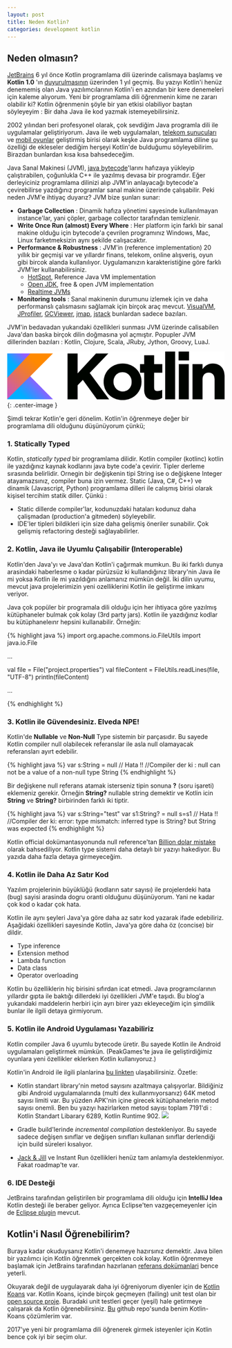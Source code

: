 ```yaml
---
layout: post
title: Neden Kotlin?
categories: development kotlin
---
```


## Neden olmasın?
[JetBrains](http://www.jetbrains.com/) 6 yıl önce Kotlin programlama dili üzerinde calismaya başlamış ve **Kotlin 1.0** 'ın [duyurulmasının](https://blog.jetbrains.com/kotlin/2016/02/kotlin-1-0-released-pragmatic-language-for-jvm-and-android/) üzerinden 1 yıl geçmiş. Bu yazıyı Kotlin'i henüz denememiş olan Java yazılımcılarının Kotlin'i en azından bir kere denemeleri için kaleme alıyorum. Yeni bir programlama dili öğrenmenin kime ne zararı olabilir ki? Kotlin öğrenmenin şöyle bir yan etkisi olabiliyor baştan söyleyeyim : Bir daha Java ile kod yazmak istemeyebilirsiniz.

2002 yılından beri profesyonel olarak, çok sevdiğim Java programla dili ile uygulamalar geliştiriyorum. Java ile web uygulamaları, [telekom sunucuları](https://en.wikipedia.org/wiki/Online_charging_system) ve [mobil oyunlar](http://www.peakgames.net) geliştirmiş birisi olarak keşke Java programlama diline şu özelliği de ekleseler dediğim herşeyi Kotlin'de bulduğumu söyleyebilirim. Birazdan bunlardan kısa kısa bahsedeceğim. 

Java Sanal Makinesi (JVM), [java bytecode](https://en.wikipedia.org/wiki/Java_bytecode)'larını hafızaya yükleyip çalıştırabilen, çoğunlukla C++ ile yazılmış devasa bir programdır. Eğer derleyiciniz programlama dilinizi alıp JVM'in anlayacağı bytecode'a çevirebilirse yazdığınız programlar sanal makine üzerinde çalışabilir. Peki neden JVM'e ihtiyaç duyarız? JVM bize şunları sunar:

 * __Garbage Collection__ : Dinamik hafıza yönetimi sayesinde kullanılmayan instance'lar, yani çöpler, garbage collector tarafından temizlenir. 
 * __Write Once Run (almost) Every Where__ : Her platform için farklı bir sanal makine olduğu için bytecode'a çevrilen programınız Windows, Mac, Linux farketmeksizin aynı şekilde calışacaktır.
 * __Performance & Robustness__ : JVM'in (reference implementation) 20 yıllık bir geçmişi var ve yıllardır finans, telekom, online alışveriş, oyun gibi bircok alanda kullanılıyor. Uygulamanızın karakteristiğine göre farklı JVM'ler kullanabilirsiniz. 
    * [HotSpot](https://en.wikipedia.org/wiki/HotSpot), Reference Java VM implementation
    * [Open JDK](https://en.wikipedia.org/wiki/OpenJDK), free & open JVM implementation
    * [Realtime JVMs](https://en.wikipedia.org/wiki/Real_time_Java)
 * __Monitoring tools__ : Sanal makinenin durumunu izlemek için ve daha performanslı çalısmasını sağlamak için birçok araç mevcut. [VisualVM](http://visualvm.java.net/), [JProfiler](http://www.ej-technologies.com/products/jprofiler/overview.html), [GCViewer](http://www.tagtraum.com/gcviewer.html), [jmap](http://docs.oracle.com/javase/7/docs/technotes/tools//share/jmap.html), [jstack](http://docs.oracle.com/javase/7/docs/technotes/tools//share/jstack.html) bunlardan sadece bazıları.

 JVM'in bedavadan yukarıdaki özellikleri sunması JVM üzerinde calisabilen Java'dan baska birçok dilin doğmasına yol açmıştır. Popupler JVM dillerinden bazıları : Kotlin, Clojure, Scala, JRuby, Jython, Groovy, LuaJ.


![kotlin logo](/assets/neden_kotlin/logo_Kotlin.png){: .center-image }

Şimdi tekrar Kotlin'e geri dönelim. Kotlin'in öğrenmeye değer bir programlama dili olduğunu düşünüyorum çünkü;

### 1. Statically Typed

Kotlin, _statically typed_ bir programlama dilidir. Kotlin compiler (kotlinc) kotlin ile yazdığınız kaynak kodlarını java byte code'a çevirir. Tipler derleme sırasında belirlidir. Ornegin bir değişkenin tipi String ise o değişkene Integer atayamazsınız, compiler buna izin vermez. Static (Java, C#, C++) ve dinamik (Javascript, Python) programlama dilleri ile calışmış birisi olarak kişisel tercihim statik diller. Çünkü :

  * Static dillerde compiler'lar, kodunuzdaki hataları kodunuz daha çalişmadan (production'a gitmeden) söyleyebilir.
  * IDE'ler tipleri bildikleri için size daha gelişmiş öneriler sunabilir. Çok gelişmiş refactoring desteği sağlayabilirler.

### 2. Kotlin, Java ile Uyumlu Çalışabilir (Interoperable)

Kotlin'den Java'yı ve Java'dan Kotlin'i çağırmak mumkun. Bu iki farklı dunya arasindaki haberlesme o kadar pürüzsüz ki kullandığınız library'nin Java ile mi yoksa Kotlin ile mi yazıldığını anlamanız mümkün değil. İki dilin uyumu, mevcut java projelerimizin yeni ozelliklerini Kotlin ile geliştirme imkanı veriyor. 

Java çok popüler bir programala dili olduğu için her ihtiyaca göre yazılmış kütüphaneler bulmak çok kolay (3rd party jars). Kotlin ile yazdığınız kodlar bu kütüphaneleınr hepsini kullanabilir. Örneğin:


{% highlight java %}
import org.apache.commons.io.FileUtils
import java.io.File

...

  val file = File("project.properties")
  val fileContent = FileUtils.readLines(file, "UTF-8")
  println(fileContent)

...

{% endhighlight %}

### 3. Kotlin ile Güvendesiniz. Elveda NPE!
Kotlin'de __Nullable__ ve __Non-Null__ Type sistemin bir parçasıdır. Bu sayede Kotlin compiler null olabilecek referanslar ile asla null olamayacak referansları ayırt edebilir.

{% highlight java %}
var s:String = null // Hata !!
//Compiler der ki : null can not be a value of a non-null type String
{% endhighlight %}

Bir değişkene null referans atamak isterseniz tipin sonuna __?__ (soru işareti) eklemeniz gerekir. Örneğin __String?__ nullable string demektir ve Kotlin icin __String__ ve __String?__ birbirinden farklı iki tiptir. 

{% highlight java %}
var s:String="test"
var s1:String? = null
s=s1 // Hata !!
//Compiler der ki: error: type mismatch: inferred type is String? but String was expected
{% endhighlight %}


Kotlin official dokümantasyonunda null reference'tan [Billion dolar mistake](https://en.wikipedia.org/wiki/Tony_Hoare#Apologies_and_retractions) olarak bahsediliyor. Kotlin type sistemi daha detaylı bir yazıyı hakediyor. Bu yazıda daha fazla detaya girmeyeceğim.

### 4. Kotlin ile Daha Az Satır Kod

Yazılım projelerinin büyüklüğü (kodların satır sayısı) ile projelerdeki hata (bug) sayisi arasinda dogru oranti olduğunu düşünüyorum. Yani ne kadar çok kod o kadar çok hata. 

Kotlin ile aynı şeyleri Java'ya göre daha az satır kod yazarak ifade edebiliriz. Aşağidaki özellikleri sayesinde Kotlin, Java'ya göre daha öz (concise) bir dildir.

* Type inference
* Extension method
* Lambda function
* Data class
* Operator overloading

Kotlin bu özelliklerin hiç birisini sıfırdan icat etmedi. Java programcılarının yıllardır gıpta ile baktığı dillerdeki iyi özellikleri JVM'e taşıdı. Bu blog'a yukarıdaki maddelerin herbiri için ayrı birer yazı ekleyeceğim için şimdilik bunlar ile ilgili detaya girmiyorum.

### 5. Kotlin ile Android Uygulaması Yazabiliriz

Kotlin compiler Java 6 uyumlu bytecode üretir. Bu sayede Kotlin ile Android uygulamaları geliştirmek mümkün. (PeakGames'te java ile geliştirdiğimiz oyunlara yeni özellikler eklerken Kotlin kullanıyoruz.)

Kotlin'in Android ile ilgili planlarina [bu linkten](https://blog.jetbrains.com/kotlin/2016/03/kotlins-android-roadmap/) ulaşabilirsiniz. Özetle:

  * Kotlin standart library'nin metod sayısını azaltmaya çalışıyorlar. Bildiğiniz gibi Android uygulamalarında (multi dex kullanmıyorsanız) 64K metod sayısı limiti var. Bu yüzden APK'nin içine girecek kütüphanelerin metod sayısı onemli. Ben bu yazıyı hazirlarken metod sayısı toplam 7191'di : Kotlin Standart Libarary 6289, Kotlin Runtime 902.  <a href="http://www.methodscount.com/?lib=org.jetbrains.kotlin%3Akotlin-stdlib%3A1.0.0"><img src="https://img.shields.io/badge/Methods and size-core: 6289 | deps: 902 | 636 KB-e91e63.svg"/></a>

  * Gradle build'lerinde _incremental compilation_ destekleniyor. Bu sayede sadece değişen sınıflar ve değişen sınıfları kullanan sınıflar derlendiği için build süreleri kısalıyor.

  * [Jack & Jill](http://tools.android.com/tech-docs/jackandjill) ve Instant Run özellikleri henüz tam anlamıyla desteklenmiyor. Fakat roadmap'te var.

### 6. IDE Desteği

JetBrains tarafından geliştirilen bir programlama dili olduğu için __IntelliJ Idea__ Kotlin desteği ile beraber geliyor. Ayrıca Eclipse'ten vazgeçemeyenler için de [Eclipse plugin](https://marketplace.eclipse.org/content/kotlin-plugin-eclipse) mevcut. 

##  Kotlin'i Nasıl Öğrenebilirim?
Buraya kadar okuduysanız Kotlin'i denemeye hazırsınız demektir. Java bilen bir yazılımcı için Kotlin öğrenmek gerçekten cok kolay.
Kotlin öğrenmeye başlamak için JetBrains tarafından hazırlanan [referans dokümanlari](https://kotlinlang.org/docs/reference/) bence yeterli. 

Okuyarak değil de uygulayarak daha iyi öğreniyorum diyenler için de [Kotlin Koans](https://kotlinlang.org/docs/tutorials/koans.html) var. 
Kotlin Koans, içinde birçok geçmeyen (failing) unit test olan bir [open source proje](https://github.com/Kotlin/kotlin-koans). Buradaki unit testleri geçer (yeşil) hale getirmeye çalışarak da Kotlin öğrenebilirsiniz. [Bu](https://github.com/ilkinulas/kotlin-koans) github repo'sunda benim Kotlin-Koans çözümlerim var.

2017'ye yeni bir programlama dili öğrenerek girmek isteyenler için Kotlin bence çok iyi bir seçim olur.
